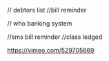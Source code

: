 // debtors list
//bill reminder

// who banking system

//sms bill reminder
//class ledged


https://vimeo.com/529705669